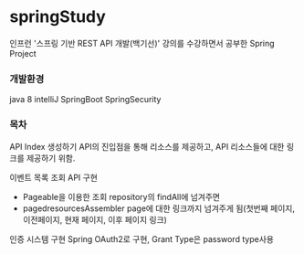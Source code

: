 # springStudy

인프런 '스프링 기반 REST API 개발(백기선)' 강의를 수강하면서 공부한 Spring Project

### 개발환경
java 8
intelliJ
SpringBoot
SpringSecurity


### 목차


API Index 생성하기
API의 진입점을 통해 리소스를 제공하고, API 리소스들에 대한 링크를 제공하기 위함.


이벤트 목록 조회 API 구현
- Pageable을 이용한 조회
repository의 findAll에 넘겨주면
- pagedresourcesAssembler 
page에 대한 링크까지 넘겨주게 됨(첫번째 페이지, 이전페이지, 현재 페이지, 이후 페이지 링크)

  

인증 시스템 구현
Spring OAuth2로 구현, Grant Type은 password type사용


